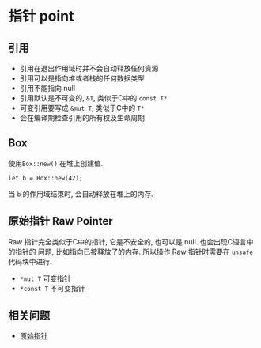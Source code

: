 # 指针 point

## 引用

- 引用在退出作用域时并不会自动释放任何资源
- 引用可以是指向堆或者栈的任何数据类型
- 引用不能指向 null
- 引用默认是不可变的, `&T`, 类似于C中的 `const T*`
- 可变引用要写成 `&mut T`, 类似于C中的 `T*`
- 会在编译期检查引用的所有权及生命周期

## Box<T>

使用`Box::new()` 在堆上创建值.

```rust, no_run
let b = Box::new(42);
```

当 `b` 的作用域结束时, 会自动释放在堆上的内存.

## 原始指针 Raw Pointer

Raw 指针完全类似于C中的指针, 它是不安全的, 也可以是 null. 也会出现C语言中的指针的
问题, 比如指向已被释放了的内存. 所以操作 Raw 指针时需要在 `unsafe` 代码块中进行.

- `*mut T` 可变指针
- `*const T` 不可变指针

## 相关问题

- [原始指针](../smart-pointers/raw-pointer.md)